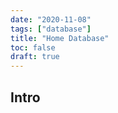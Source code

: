 ```yaml
---
date: "2020-11-08"
tags: ["database"]
title: "Home Database"
toc: false
draft: true
---
```


## Intro
